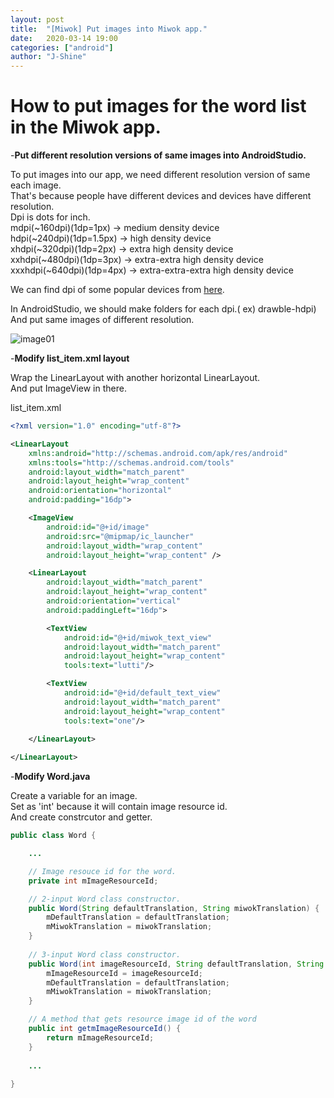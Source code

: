 ```yaml
---
layout: post
title:  "[Miwok] Put images into Miwok app."
date:   2020-03-14 19:00
categories: ["android"]
author: "J-Shine"
---
```


# How to put images for the word list in the Miwok app.

-**Put different resolution versions of same images into AndroidStudio.**    


To put images into our app, we need different resolution version of same each image.   
That's because people have different devices and devices have different resolution.   
Dpi is dots for inch.   
mdpi(~160dpi)(1dp=1px) -> medium density device   
hdpi(~240dpi)(1dp=1.5px) -> high density device   
xhdpi(~320dpi)(1dp=2px) -> extra high density device   
xxhdpi(~480dpi)(1dp=3px) -> extra-extra high density device   
xxxhdpi(~640dpi)(1dp=4px) -> extra-extra-extra high density device   

We can find dpi of some popular devices from [here](https://material.io/resources/devices/).     

In AndroidStudio, we should make folders for each dpi.( ex) drawble-hdpi)    
And put same images of different resolution.

![image01](https://user-images.githubusercontent.com/61873510/76682337-ad511880-663e-11ea-9a1c-207aea438a3a.png)     


-**Modify list_item.xml layout**     

Wrap the LinearLayout with another horizontal LinearLayout.       
And put ImageView in there.    


list_item.xml
```xml
<?xml version="1.0" encoding="utf-8"?>

<LinearLayout
    xmlns:android="http://schemas.android.com/apk/res/android"
    xmlns:tools="http://schemas.android.com/tools"
    android:layout_width="match_parent"
    android:layout_height="wrap_content"
    android:orientation="horizontal"
    android:padding="16dp">

    <ImageView
        android:id="@+id/image"
        android:src="@mipmap/ic_launcher"
        android:layout_width="wrap_content"
        android:layout_height="wrap_content" />

    <LinearLayout
        android:layout_width="match_parent"
        android:layout_height="wrap_content"
        android:orientation="vertical"
        android:paddingLeft="16dp">

        <TextView
            android:id="@+id/miwok_text_view"
            android:layout_width="match_parent"
            android:layout_height="wrap_content"
            tools:text="lutti"/>

        <TextView
            android:id="@+id/default_text_view"
            android:layout_width="match_parent"
            android:layout_height="wrap_content"
            tools:text="one"/>

    </LinearLayout>
    
</LinearLayout>
```

-**Modify Word.java**   

Create a variable for an image.    
Set as 'int' because it will contain image resource id.    
And create constrcutor and getter.    

```java
public class Word {

    ...   

    // Image resouce id for the word.
    private int mImageResourceId;

    // 2-input Word class constructor.
    public Word(String defaultTranslation, String miwokTranslation) {
        mDefaultTranslation = defaultTranslation;
        mMiwokTranslation = miwokTranslation;
    }
    
    // 3-input Word class constructor.
    public Word(int imageResourceId, String defaultTranslation, String miwokTranslation) {
        mImageResourceId = imageResourceId;
        mDefaultTranslation = defaultTranslation;
        mMiwokTranslation = miwokTranslation;
    }

    // A method that gets resource image id of the word
    public int getmImageResourceId() {
        return mImageResourceId;
    }
    
    ...   
    
}
